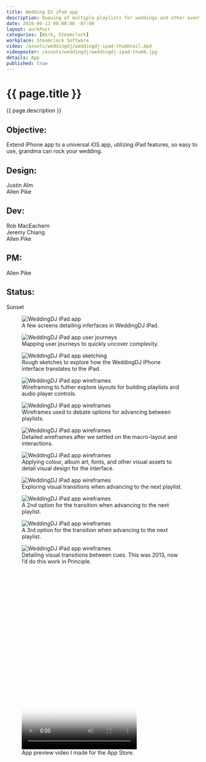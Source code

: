 ```yaml
---
title: Wedding DJ iPad app
description: Queuing of multiple playlists for weddings and other events.
date: 2016-06-13 00:00:00 -07:00
layout: workPost
categories: [Work, Steamclock]
workplace: Steamclock Software
video: /assets/weddingdj/weddingdj-ipad-thumbnail.mp4
videoposter: /assets/weddingdj/weddingdj-ipad-thumb.jpg
details: App
published: true
---
```


<div class="mw-1024  u-mar-auto  u-mar-b05">
    <h1 class="u-noMargin  u-mar-b00"><strong>{{ page.title }}</strong></h1>
    <p class="as-h3  u-noMargin" style="max-width: 100%;">{{ page.description }}</p>
    <div class="project-metadata  u-mar-auto  u-mar-t05  u-mar-b00">
        <div class="objective">
            <h2 class="as-h5  u-noMargin  u-mar-b01"><strong>Objective</strong>:</h2>
            <p class="u-noMargin  u-mar-b02">Extend iPhone app to a universal iOS app, utilizing iPad features, so easy to use, grandma can rock your wedding.</p>
        </div>
        <div>
            <h2 class="as-h5  u-noMargin  u-mar-b01"><strong>Design</strong>:</h2>
            <p class="u-noMargin  u-mar-b02">Justin Alm<br>Allen Pike</p>
        </div>
        <div>
            <h2 class="as-h5  u-noMargin  u-mar-b01"><strong>Dev</strong>:</h2>
            <p class="u-noMargin  u-mar-b02">Rob MacEachern<br>Jeremy Chiang<br>Allen Pike</p>
        </div>
        <div>
            <h2 class="as-h5  u-noMargin  u-mar-b01"><strong>PM</strong>:</h2>
            <p class="u-noMargin  u-mar-b02">Allen Pike</p>
        </div>
        <div>
            <h2 class="as-h5  u-noMargin  u-mar-b01"><strong>Status</strong>:</h2>
            <p class="u-noMargin  u-mar-b02">Sunset</p>
        </div>
    </div>
</div>

<div class="Grid  Grid--withGutters">
    <div class="Grid-cell  u-size1of1  u-textAlign-center">
        <figure>
            <img class="mw-1024" src="/assets/steamclock/weddingdj-ipad-1.jpg" alt="WeddingDJ iPad app" />
            <figcaption>A few screens detailing inferfaces in WeddingDJ iPad.</figcaption>
        </figure>
    </div>
    <div class="Grid-cell  u-size1of1  u-textAlign-center">
        <figure>
            <img class="mw-1024" src="/assets/steamclock/weddingdj-ipad-2.jpg" alt="WeddingDJ iPad app user journeys" />
            <figcaption>Mapping user journeys to quickly uncover complexity.</figcaption>
        </figure>
    </div>
    <div class="Grid-cell  u-size1of1  u-textAlign-center">
        <figure>
            <img class="mw-1024" src="/assets/steamclock/weddingdj-ipad-3.jpg" alt="WeddingDJ iPad app sketching" />
            <figcaption>Rough sketches to explore how the WeddingDJ iPhone interface translates to the iPad.</figcaption>
        </figure>
    </div>
    <div class="Grid-cell  u-size1of1  u-textAlign-center">
        <figure>
            <img class="mw-1024" src="/assets/steamclock/weddingdj-ipad-4.jpg" alt="WeddingDJ iPad app wireframes" />
            <figcaption>Wireframing to futher explore layouts for building playlists and audio player controls.</figcaption>
        </figure>
    </div>
    <div class="Grid-cell  u-size1of1  u-textAlign-center">
        <figure>
            <img class="mw-1024" src="/assets/steamclock/weddingdj-ipad-5.jpg" alt="WeddingDJ iPad app wireframes" />
            <figcaption>Wireframes used to debate options for advancing between playlists.</figcaption>
        </figure>
    </div>
    <div class="Grid-cell  u-size1of1  u-textAlign-center">
        <figure>
            <img class="mw-1024" src="/assets/steamclock/weddingdj-ipad-6.jpg" alt="WeddingDJ iPad app wireframes" />
            <figcaption>Detailed wireframes after we settled on the macro-layout and interactions.</figcaption>
        </figure>
    </div>
    <div class="Grid-cell  u-size1of1  u-textAlign-center">
        <figure>
            <img class="mw-1024" src="/assets/steamclock/weddingdj-ipad-7.jpg" alt="WeddingDJ iPad app wireframes" />
            <figcaption>Applying colour, album art, fonts, and other visual assets to detail visual design for the interface.</figcaption>
        </figure>
    </div>
    <div class="Grid-cell  u-size1of1  u-textAlign-center">
        <figure>
            <img class="mw-1024" src="/assets/steamclock/weddingdj-ipad-8.jpg" alt="WeddingDJ iPad app wireframes" />
            <figcaption>Exploring visual transitions when advancing to the next playlist.</figcaption>
        </figure>
    </div>
    <div class="Grid-cell  u-size1of1  u-textAlign-center">
        <figure>
            <img class="mw-1024" src="/assets/steamclock/weddingdj-ipad-10.jpg" alt="WeddingDJ iPad app wireframes" />
            <figcaption>A 2nd option for the transition when advancing to the next playlist.</figcaption>
        </figure>
    </div>
    <div class="Grid-cell  u-size1of1  u-textAlign-center">
        <figure>
            <img class="mw-1024" src="/assets/steamclock/weddingdj-ipad-9.jpg" alt="WeddingDJ iPad app wireframes" />
            <figcaption>A 3rd option for the transition when advancing to the next playlist.</figcaption>
        </figure>
    </div>
    <div class="Grid-cell  u-size1of1  u-textAlign-center">
        <figure>
            <img class="mw-1024" src="/assets/steamclock/weddingdj-ipad-11.jpg" alt="WeddingDJ iPad app wireframes" />
            <figcaption>Detailing visual transitions between cues. This was 2013, now I’d do this work in Principle.</figcaption>
        </figure>
    </div>
    <div class="Grid-cell  u-size1of1  u-textAlign-center">
        <figure class="mw-1024">
            <div class="media" style="padding-top: 75%;">
                <video class="u-bor-width-nrml" controls type="video/mp4" src="/assets/weddingdj/weddingdj-app-preview-video.mp4" poster="/assets/weddingdj/weddingdj-ipad-video-poster.jpg"></video>
            </div>
            <figcaption>App preview video I made for the App Store.</figcaption>
        </figure>
    </div>
</div>
